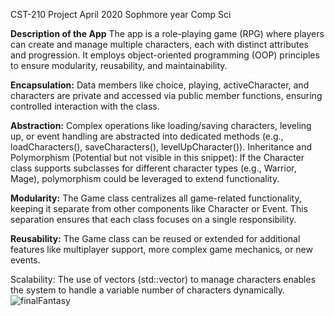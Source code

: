 CST-210 Project April 2020 Sophmore year Comp Sci

**Description of the App**
The app is a role-playing game (RPG) where players can create and manage multiple characters, each with distinct attributes and progression. It employs object-oriented programming (OOP) principles to ensure modularity, reusability, and maintainability.

**Encapsulation:**
Data members like choice, playing, activeCharacter, and characters are private and accessed via public member functions, ensuring controlled interaction with the class.

**Abstraction:**
Complex operations like loading/saving characters, leveling up, or event handling are abstracted into dedicated methods (e.g., loadCharacters(), saveCharacters(), levelUpCharacter()).
Inheritance and Polymorphism (Potential but not visible in this snippet):
If the Character class supports subclasses for different character types (e.g., Warrior, Mage), polymorphism could be leveraged to extend functionality.

**Modularity:**
The Game class centralizes all game-related functionality, keeping it separate from other components like Character or Event.
This separation ensures that each class focuses on a single responsibility.

**Reusability:**
The Game class can be reused or extended for additional features like multiplayer support, more complex game mechanics, or new events.

Scalability:
The use of vectors (std::vector) to manage characters enables the system to handle a variable number of characters dynamically.
![finalFantasy](https://github.com/user-attachments/assets/33f51f4c-65a2-4365-9303-730ad0a39ac5)

